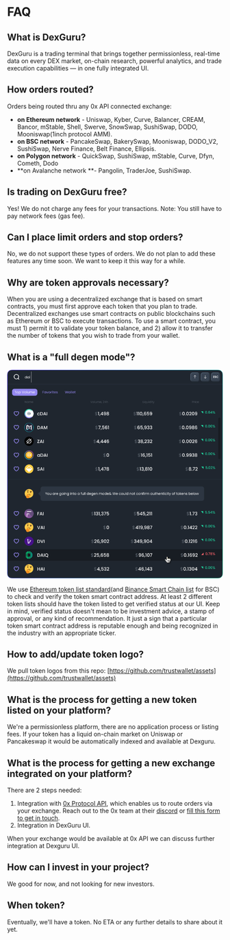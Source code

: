 # FAQ

## What is DexGuru?

DexGuru is a trading terminal that brings together permissionless, real-time data on every DEX market, on-chain research, powerful analytics, and trade execution capabilities — in one fully integrated UI.

## How orders routed?

Orders being routed thru any 0x API connected exchange:&#x20;


* **on Ethereum network** - Uniswap, Kyber, Curve, Balancer, CREAM, Bancor, mStable, Shell, Swerve, SnowSwap, SushiSwap, DODO, Mooniswap(1inch protocol AMM).
* **on BSC network** - PancakeSwap, BakerySwap, Mooniswap, DODO\_V2, SushiSwap, Nerve Finance, Belt Finance, Ellipsis. &#x20;
* **on Polygon network** - QuickSwap, SushiSwap, mStable, Curve, Dfyn, Cometh, Dodo
* **on Avalanche network **- Pangolin, TraderJoe, SushiSwap.

## Is trading on DexGuru free?

Yes! We do not charge any fees for your transactions. Note: You still have to pay network fees (gas fee).

## Can I place limit orders and stop orders?

No, we do not support these types of orders. We do not plan to add these features any time soon. We want to keep it this way for a while.

## Why are token approvals necessary?

When you are using a decentralized exchange that is based on smart contracts, you must first approve each token that you plan to trade. Decentralized exchanges use smart contracts on public blockchains such as Ethereum or BSC to execute transactions. To use a smart contract, you must 1) permit it to validate your token balance, and 2) allow it to transfer the number of tokens that you wish to trade from your wallet.

## What is a "full degen mode"?

![](.gitbook/assets/market-selector.png)

We use [Ethereum token list standard](https://tokenlists.org)(and [Binance Smart Chain list](https://bsctokenlists.org) for BSC) to check and verify the token smart contract address. At least 2 different token lists should have the token listed to get verified status at our UI. Keep in mind, verified status doesn't mean to be investment advice, a stamp of approval, or any kind of recommendation. It just a sign that a particular token smart contract address is reputable enough and being recognized in the industry with an appropriate ticker.&#x20;

## How to add/update token logo?&#x20;

We pull token logos from this repo: [https://github.com/trustwallet/assets](https://github.com/trustwallet/assets) &#x20;

## What is the process for getting a new token listed on your platform?

We're a permissionless platform, there are no application process or listing fees. If your token has a liquid on-chain market on Uniswap or Pancakeswap it would be automatically indexed and available at Dexguru.

## What is the process for getting a new exchange integrated on your platform?

There are 2 steps needed:

1. Integration with [0x Protocol API](https://0x.org/docs/api), which enables us to route orders via your exchange.  Reach out to the 0x team at their [discord](https://discord.gg/d3FTX3M) or [fill this form to get in touch](https://docs.google.com/forms/d/e/1FAIpQLSf9Xw5M4I8c2Kw1mTkc5LsucrT\_3pRuJ6O6RRHPPvn9EXL1tQ/viewform). &#x20;
2. Integration in DexGuru UI.  &#x20;

When your exchange would be available at 0x API we can discuss further integration at Dexguru UI.&#x20;

## **How can I invest in your project?**

We good for now, and not looking for new investors.

## When token?

Eventually, we'll have a token. No ETA or any further details to share about it yet.



&#x20;





